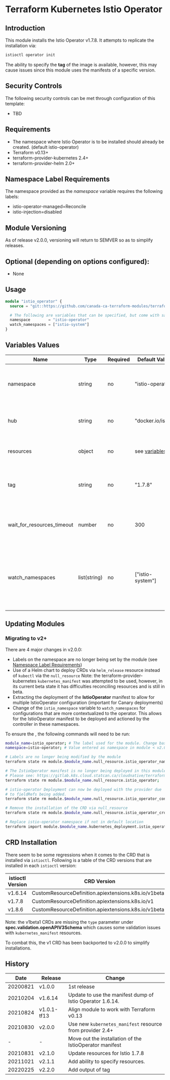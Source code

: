 # Terraform Kubernetes Istio Operator

## Introduction

This module installs the Istio Operator v1.7.8. It attempts to replicate the installation via:

```bash
istioctl operator init
```

The ability to specify the **tag** of the image is available, however, this may cause issues since this
module uses the manifests of a specific version.

## Security Controls

The following security controls can be met through configuration of this template:

* TBD

## Requirements
* The namespace where Istio Operator is to be installed should already be created. (default istio-operator)
* Terraform v0.13+
* terraform-provider-kubernetes 2.4+
* terraform-provider-helm 2.0+

## Namespace Label Requirements
The namespace provided as the *namespace* variable requires the following labels:
* istio-operator-managed=Reconcile
* istio-injection=disabled

## Module Versioning
As of release v2.0.0, versioning will return to SEMVER so as to simplify releases.

## Optional (depending on options configured):

* None

## Usage

```terraform
module "istio_operator" {
  source = "git::https://github.com/canada-ca-terraform-modules/terraform-kubernetes-istio-operator.git?ref=v2.1.0"

  # The following are variables that can be specified, but come with sane defaults
  namespace        = "istio-operator"
  watch_namespaces = ["istio-system"]
}
```

## Variables Values

| Name                       | Type         | Required | Default Value                    | Description                                                                                          |
| -------------------------- | ------------ | -------- | -------------------------------- | ---------------------------------------------------------------------------------------------------- |
| namespace                  | string       | no       | "istio-operator"                 | The namespace in which to install the Istio Operator.                                                |
| hub                        | string       | no       | "docker.io/istio"                | The hub where the image repositories are located.                                                    |
| resources                  | object       | no       | see [variables.tf](variables.tf) | The resource requests and limits for the deployment.                                                 |
| tag                        | string       | no       | "1.7.8"                          | The tag of the image to use. WARNING: Use at own risk.                                               |
| wait_for_resources_timeout | number       | no       | 300                              | The amount of seconds that the operator should wait for a timeout.                                   |
| watch_namespaces           | list(string) | no       | ["istio-system"]                 | The namespaces that the Operator should watch for IstioOperator manifests. Empty for all Namespaces. |

## Updating Modules
### Migrating to v2+
There are 4 major changes in v2.0.0:
 - Labels on the namespace are no longer being set by the module (see [Namespace Label Requirements](#namespace-label-requirements))
 - Use of a Helm chart to deploy CRDs via `helm_release` resource instead of `kubectl` via the `null_resource`
    Note: the terraform-provider-kubernetes `kubernetes_manifest` was attempted to be used, however, in its current beta state
    it has difficulties reconciling resources and is still in beta.
 - Extracting the deployment of the **IstioOperator** manifest to allow for multiple IstioOperator configuration (important for Canary deployments)
 - Change of the `istio_namespace` variable to `watch_namespaces` for configurations that are more contextualized to the operator.
  This allows for the IstioOperator manifest to be deployed and actioned by the controller in these namespaces.

To ensure the , the following commands will need to be run:
```bash
module_name=istio_operator; # The label used for the module. Change based on your usage.
namespace=istio-operator; # Value entered as namespace in module < v2.0.0

# Labels are no longer being modified by the module
terraform state rm module.$module_name.null_resource.istio_operator_namespace_label;

# The IstioOperator manifest is no longer being deployed in this module.
# Please see: https://gitlab.k8s.cloud.statcan.ca/cloudnative/terraform/modules/terraform-kubernetes-istio-operator-instance
terraform state rm module.$module_name.null_resource.istio_operator;

# istio-operator Deployment can now be deployed with the provider due
# to fieldRefs being added.
terraform state rm module.$module_name.null_resource.istio_operator_controller

# Remove the installation of the CRD via null_resource
terraform state rm module.$module_name.null_resource.istio_operator_crd;

# Replace istio-operator namespace if not in default location
terraform import module.$module_name.kubernetes_deployment.istio_operator_controller $namespace/istio-operator;
```

## CRD Installation
There seem to be some regressions when it comes to the CRD that is installed via `istioctl`. Following is a table of
the CRD versions that are installed in each `istioctl` version:

| istioctl Version | CRD Version                                           |
| ---------------- | ----------------------------------------------------- |
| v1.6.14          | CustomResourceDefinition.apiextensions.k8s.io/v1beta1 |
| v1.7.8           | CustomResourceDefinition.apiextensions.k8s.io/v1      |
| v1.8.6           | CustomResourceDefinition.apiextensions.k8s.io/v1beta1 |

Note: the v1beta1 CRDs are missing the `type` parameter under **spec.validation.openAPIV3Schema** which causes some
validation issues with `kubernetes_manifest` resources.

To combat this, the v1 CRD has been backported to v2.0.0 to simplify installations.

## History

| Date     | Release     | Change                                                    |
| -------- | ----------- | --------------------------------------------------------- |
| 20200821 | v1.0.0      | 1st release                                               |
| 20210204 | v1.6.14     | Update to use the manifest dump of Istio Operator 1.6.14. |
| 20210824 | v1.0.1-tf13 | Align module to work with Terraform v0.13                 |
| 20210830 | v2.0.0      | Use new `kubernetes_manifest` resource from provider 2.4+ |
| -        | -           | Move out the installation of the IstioOperator manifest   |
| 20210831 | v2.1.0      | Update resources for Istio 1.7.8                          |
| 20211021 | v2.1.1      | Add ability to specify resources.                         |
| 20220225 | v2.2.0      | Add output of tag                                         |
